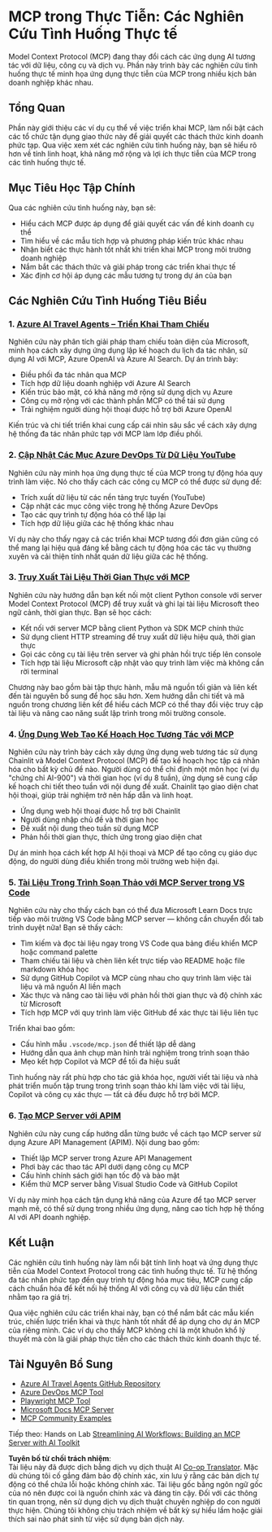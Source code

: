 <!--
CO_OP_TRANSLATOR_METADATA:
{
  "original_hash": "873741da08dd6537858d5e14c3a386e1",
  "translation_date": "2025-07-04T18:03:10+00:00",
  "source_file": "09-CaseStudy/README.md",
  "language_code": "vi"
}
-->
# MCP trong Thực Tiễn: Các Nghiên Cứu Tình Huống Thực tế

Model Context Protocol (MCP) đang thay đổi cách các ứng dụng AI tương tác với dữ liệu, công cụ và dịch vụ. Phần này trình bày các nghiên cứu tình huống thực tế minh họa ứng dụng thực tiễn của MCP trong nhiều kịch bản doanh nghiệp khác nhau.

## Tổng Quan

Phần này giới thiệu các ví dụ cụ thể về việc triển khai MCP, làm nổi bật cách các tổ chức tận dụng giao thức này để giải quyết các thách thức kinh doanh phức tạp. Qua việc xem xét các nghiên cứu tình huống này, bạn sẽ hiểu rõ hơn về tính linh hoạt, khả năng mở rộng và lợi ích thực tiễn của MCP trong các tình huống thực tế.

## Mục Tiêu Học Tập Chính

Qua các nghiên cứu tình huống này, bạn sẽ:

- Hiểu cách MCP được áp dụng để giải quyết các vấn đề kinh doanh cụ thể
- Tìm hiểu về các mẫu tích hợp và phương pháp kiến trúc khác nhau
- Nhận biết các thực hành tốt nhất khi triển khai MCP trong môi trường doanh nghiệp
- Nắm bắt các thách thức và giải pháp trong các triển khai thực tế
- Xác định cơ hội áp dụng các mẫu tương tự trong dự án của bạn

## Các Nghiên Cứu Tình Huống Tiêu Biểu

### 1. [Azure AI Travel Agents – Triển Khai Tham Chiếu](./travelagentsample.md)

Nghiên cứu này phân tích giải pháp tham chiếu toàn diện của Microsoft, minh họa cách xây dựng ứng dụng lập kế hoạch du lịch đa tác nhân, sử dụng AI với MCP, Azure OpenAI và Azure AI Search. Dự án trình bày:

- Điều phối đa tác nhân qua MCP
- Tích hợp dữ liệu doanh nghiệp với Azure AI Search
- Kiến trúc bảo mật, có khả năng mở rộng sử dụng dịch vụ Azure
- Công cụ mở rộng với các thành phần MCP có thể tái sử dụng
- Trải nghiệm người dùng hội thoại được hỗ trợ bởi Azure OpenAI

Kiến trúc và chi tiết triển khai cung cấp cái nhìn sâu sắc về cách xây dựng hệ thống đa tác nhân phức tạp với MCP làm lớp điều phối.

### 2. [Cập Nhật Các Mục Azure DevOps Từ Dữ Liệu YouTube](./UpdateADOItemsFromYT.md)

Nghiên cứu này minh họa ứng dụng thực tế của MCP trong tự động hóa quy trình làm việc. Nó cho thấy cách các công cụ MCP có thể được sử dụng để:

- Trích xuất dữ liệu từ các nền tảng trực tuyến (YouTube)
- Cập nhật các mục công việc trong hệ thống Azure DevOps
- Tạo các quy trình tự động hóa có thể lặp lại
- Tích hợp dữ liệu giữa các hệ thống khác nhau

Ví dụ này cho thấy ngay cả các triển khai MCP tương đối đơn giản cũng có thể mang lại hiệu quả đáng kể bằng cách tự động hóa các tác vụ thường xuyên và cải thiện tính nhất quán dữ liệu giữa các hệ thống.

### 3. [Truy Xuất Tài Liệu Thời Gian Thực với MCP](./docs-mcp/README.md)

Nghiên cứu này hướng dẫn bạn kết nối một client Python console với server Model Context Protocol (MCP) để truy xuất và ghi lại tài liệu Microsoft theo ngữ cảnh, thời gian thực. Bạn sẽ học cách:

- Kết nối với server MCP bằng client Python và SDK MCP chính thức
- Sử dụng client HTTP streaming để truy xuất dữ liệu hiệu quả, thời gian thực
- Gọi các công cụ tài liệu trên server và ghi phản hồi trực tiếp lên console
- Tích hợp tài liệu Microsoft cập nhật vào quy trình làm việc mà không cần rời terminal

Chương này bao gồm bài tập thực hành, mẫu mã nguồn tối giản và liên kết đến tài nguyên bổ sung để học sâu hơn. Xem hướng dẫn chi tiết và mã nguồn trong chương liên kết để hiểu cách MCP có thể thay đổi việc truy cập tài liệu và nâng cao năng suất lập trình trong môi trường console.

### 4. [Ứng Dụng Web Tạo Kế Hoạch Học Tương Tác với MCP](./docs-mcp/README.md)

Nghiên cứu này trình bày cách xây dựng ứng dụng web tương tác sử dụng Chainlit và Model Context Protocol (MCP) để tạo kế hoạch học tập cá nhân hóa cho bất kỳ chủ đề nào. Người dùng có thể chỉ định một môn học (ví dụ "chứng chỉ AI-900") và thời gian học (ví dụ 8 tuần), ứng dụng sẽ cung cấp kế hoạch chi tiết theo tuần với nội dung đề xuất. Chainlit tạo giao diện chat hội thoại, giúp trải nghiệm trở nên hấp dẫn và linh hoạt.

- Ứng dụng web hội thoại được hỗ trợ bởi Chainlit
- Người dùng nhập chủ đề và thời gian học
- Đề xuất nội dung theo tuần sử dụng MCP
- Phản hồi thời gian thực, thích ứng trong giao diện chat

Dự án minh họa cách kết hợp AI hội thoại và MCP để tạo công cụ giáo dục động, do người dùng điều khiển trong môi trường web hiện đại.

### 5. [Tài Liệu Trong Trình Soạn Thảo với MCP Server trong VS Code](./docs-mcp/README.md)

Nghiên cứu này cho thấy cách bạn có thể đưa Microsoft Learn Docs trực tiếp vào môi trường VS Code bằng MCP server — không cần chuyển đổi tab trình duyệt nữa! Bạn sẽ thấy cách:

- Tìm kiếm và đọc tài liệu ngay trong VS Code qua bảng điều khiển MCP hoặc command palette
- Tham chiếu tài liệu và chèn liên kết trực tiếp vào README hoặc file markdown khóa học
- Sử dụng GitHub Copilot và MCP cùng nhau cho quy trình làm việc tài liệu và mã nguồn AI liền mạch
- Xác thực và nâng cao tài liệu với phản hồi thời gian thực và độ chính xác từ Microsoft
- Tích hợp MCP với quy trình làm việc GitHub để xác thực tài liệu liên tục

Triển khai bao gồm:
- Cấu hình mẫu `.vscode/mcp.json` để thiết lập dễ dàng
- Hướng dẫn qua ảnh chụp màn hình trải nghiệm trong trình soạn thảo
- Mẹo kết hợp Copilot và MCP để tối đa hiệu suất

Tình huống này rất phù hợp cho tác giả khóa học, người viết tài liệu và nhà phát triển muốn tập trung trong trình soạn thảo khi làm việc với tài liệu, Copilot và công cụ xác thực — tất cả đều được hỗ trợ bởi MCP.

### 6. [Tạo MCP Server với APIM](./apimsample.md)

Nghiên cứu này cung cấp hướng dẫn từng bước về cách tạo MCP server sử dụng Azure API Management (APIM). Nội dung bao gồm:
- Thiết lập MCP server trong Azure API Management
- Phơi bày các thao tác API dưới dạng công cụ MCP
- Cấu hình chính sách giới hạn tốc độ và bảo mật
- Kiểm thử MCP server bằng Visual Studio Code và GitHub Copilot

Ví dụ này minh họa cách tận dụng khả năng của Azure để tạo MCP server mạnh mẽ, có thể sử dụng trong nhiều ứng dụng, nâng cao tích hợp hệ thống AI với API doanh nghiệp.

## Kết Luận

Các nghiên cứu tình huống này làm nổi bật tính linh hoạt và ứng dụng thực tiễn của Model Context Protocol trong các tình huống thực tế. Từ hệ thống đa tác nhân phức tạp đến quy trình tự động hóa mục tiêu, MCP cung cấp cách chuẩn hóa để kết nối hệ thống AI với công cụ và dữ liệu cần thiết nhằm tạo ra giá trị.

Qua việc nghiên cứu các triển khai này, bạn có thể nắm bắt các mẫu kiến trúc, chiến lược triển khai và thực hành tốt nhất để áp dụng cho dự án MCP của riêng mình. Các ví dụ cho thấy MCP không chỉ là một khuôn khổ lý thuyết mà còn là giải pháp thực tiễn cho các thách thức kinh doanh thực tế.

## Tài Nguyên Bổ Sung

- [Azure AI Travel Agents GitHub Repository](https://github.com/Azure-Samples/azure-ai-travel-agents)
- [Azure DevOps MCP Tool](https://github.com/microsoft/azure-devops-mcp)
- [Playwright MCP Tool](https://github.com/microsoft/playwright-mcp)
- [Microsoft Docs MCP Server](https://github.com/MicrosoftDocs/mcp)
- [MCP Community Examples](https://github.com/microsoft/mcp)

Tiếp theo: Hands on Lab [Streamlining AI Workflows: Building an MCP Server with AI Toolkit](../10-StreamliningAIWorkflowsBuildingAnMCPServerWithAIToolkit/README.md)

**Tuyên bố từ chối trách nhiệm**:  
Tài liệu này đã được dịch bằng dịch vụ dịch thuật AI [Co-op Translator](https://github.com/Azure/co-op-translator). Mặc dù chúng tôi cố gắng đảm bảo độ chính xác, xin lưu ý rằng các bản dịch tự động có thể chứa lỗi hoặc không chính xác. Tài liệu gốc bằng ngôn ngữ gốc của nó nên được coi là nguồn chính xác và đáng tin cậy. Đối với các thông tin quan trọng, nên sử dụng dịch vụ dịch thuật chuyên nghiệp do con người thực hiện. Chúng tôi không chịu trách nhiệm về bất kỳ sự hiểu lầm hoặc giải thích sai nào phát sinh từ việc sử dụng bản dịch này.